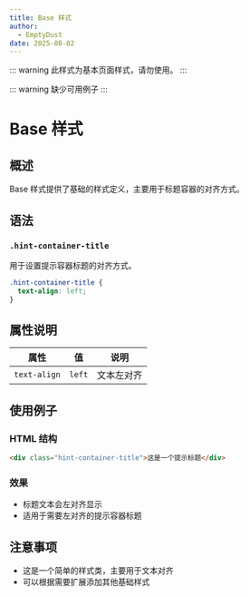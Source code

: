 ```yaml
---
title: Base 样式
author:
  - EmptyDust
date: 2025-08-02
---
```


::: warning
此样式为基本页面样式，请勿使用。
:::

::: warning
缺少可用例子
:::

# Base 样式

## 概述

Base 样式提供了基础的样式定义，主要用于标题容器的对齐方式。

## 语法

### `.hint-container-title`

用于设置提示容器标题的对齐方式。

```scss
.hint-container-title {
  text-align: left;
}
```

## 属性说明

| 属性         | 值     | 说明       |
| ------------ | ------ | ---------- |
| `text-align` | `left` | 文本左对齐 |

## 使用例子

### HTML 结构

```html
<div class="hint-container-title">这是一个提示标题</div>
```

### 效果

- 标题文本会左对齐显示
- 适用于需要左对齐的提示容器标题

## 注意事项

- 这是一个简单的样式类，主要用于文本对齐
- 可以根据需要扩展添加其他基础样式
